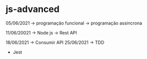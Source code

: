 # js-advanced

05/06/2021
-> programação funcional
-> programação assincrona

11/06/20021
-> Node js
-> Rest API

18/06/2021
-> Consumir API
25/06/2021
-> TDD
- Jest
